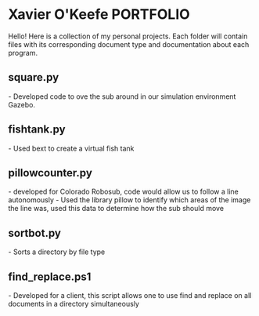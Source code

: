 <h1>Xavier O'Keefe PORTFOLIO</h1>
Hello! Here is a collection of my personal projects. Each folder will contain files with its corresponding document type and documentation about each program.

<h2>square.py</h2>
- Developed code to ove the sub around in our simulation environment Gazebo.

<h2>fishtank.py</h2>
- Used bext to create a virtual fish tank

<h2>pillowcounter.py</h2>
- developed for Colorado Robosub, code would allow us to follow a line autonomously
- Used the library pillow to identify which areas of the image the line was, used this data to determine how the sub should move

<h2>sortbot.py</h2>
- Sorts a directory by file type

<h2>find_replace.ps1</h2>
- Developed for a client, this script allows one to use find and replace on all documents in a directory simultaneously

